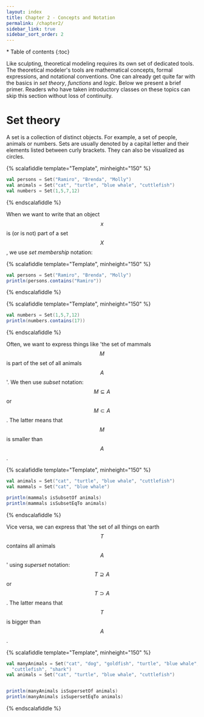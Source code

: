 ```yaml
---
layout: index
title: Chapter 2 - Concepts and Notation
permalink: /chapter2/
sidebar_link: true
sidebar_sort_order: 2
---
```


<div id="toc-wrapper" markdown="1">
* Table of contents
{:toc}
</div>

Like sculpting, theoretical modeling requires its own set of dedicated tools. The theoretical modeler's tools are mathematical concepts, formal expressions, and notational conventions. One can already get quite far with the basics in _set theory_, _functions_ and _logic_. Below we present a brief primer. Readers who have taken introductory classes on these topics can skip this section without loss of continuity.

# Set theory
A set is a collection of distinct objects. For example, a set of people, animals or numbers. Sets are usually denoted by a capital letter and their elements listed between curly brackets. They can also be visualized as circles.

{% scalafiddle template="Template", minheight="150" %}
```scala
val persons = Set("Ramiro", "Brenda", "Molly")
val animals = Set("cat", "turtle", "blue whale", "cuttlefish")
val numbers = Set(1,5,7,12)
```
{% endscalafiddle %}

When we want to write that an object $$x$$ is (or is not) part of a set $$X$$, we use _set membership_ notation:

{% scalafiddle template="Template", minheight="150" %}
```scala
val persons = Set("Ramiro", "Brenda", "Molly")
println(persons.contains("Ramiro"))
```
{% endscalafiddle %}

{% scalafiddle template="Template", minheight="150" %}
```scala
val numbers = Set(1,5,7,12)
println(numbers.contains(17))
```
{% endscalafiddle %}

Often, we want to express things like 'the set of mammals $$M$$ is part of the set of all animals $$A$$'. We then use _subset_ notation: $$M\subseteq A$$ or $$M\subset A$$. The latter means that $$M$$ is smaller than $$A$$.

{% scalafiddle template="Template", minheight="150" %}
```scala
val animals = Set("cat", "turtle", "blue whale", "cuttlefish")
val mammals = Set("cat", "blue whale")

println(mammals isSubsetOf animals)
println(mammals isSubsetEqTo animals)
```
{% endscalafiddle %}

Vice versa, we can express that 'the set of all things on earth $$T$$ contains all animals $$A$$' using _superset_ notation: $$T\supseteq A$$ or $$T\supset A$$. The latter means that $$T$$ is bigger than $$A$$.

{% scalafiddle template="Template", minheight="150" %}
```scala
val manyAnimals = Set("cat", "dog", "goldfish", "turtle", "blue whale",
  "cuttlefish", "shark")
val animals = Set("cat", "turtle", "blue whale", "cuttlefish")


println(manyAnimals isSupersetOf animals)
println(manyAnimals isSupersetEqTo animals)
```
{% endscalafiddle %}
